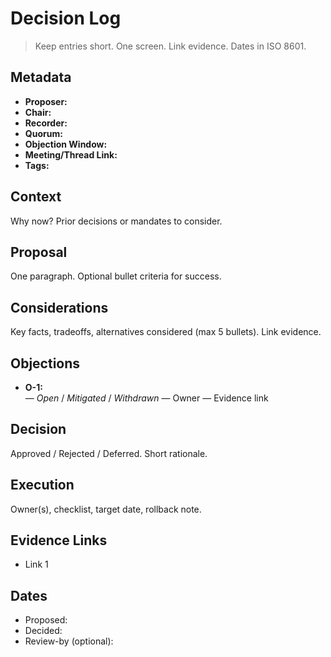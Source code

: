 <!-- status: stub; target: 150+ words -->
<!-- status: stub; target: 150+ words -->
# Decision Log

> Keep entries short. One screen. Link evidence. Dates in ISO 8601.

## Metadata
- **Proposer:** 
- **Chair:** 
- **Recorder:** 
- **Quorum:** 
- **Objection Window:** 
- **Meeting/Thread Link:** 
- **Tags:** 

## Context
Why now? Prior decisions or mandates to consider.

## Proposal
One paragraph. Optional bullet criteria for success.

## Considerations
Key facts, tradeoffs, alternatives considered (max 5 bullets). Link evidence.

## Objections
- **O-1:** <summary> — _Open_ / _Mitigated_ / _Withdrawn_ — Owner — Evidence link

## Decision
Approved / Rejected / Deferred. Short rationale.

## Execution
Owner(s), checklist, target date, rollback note.

## Evidence Links
- Link 1

## Dates
- Proposed: 
- Decided: 
- Review-by (optional): 


